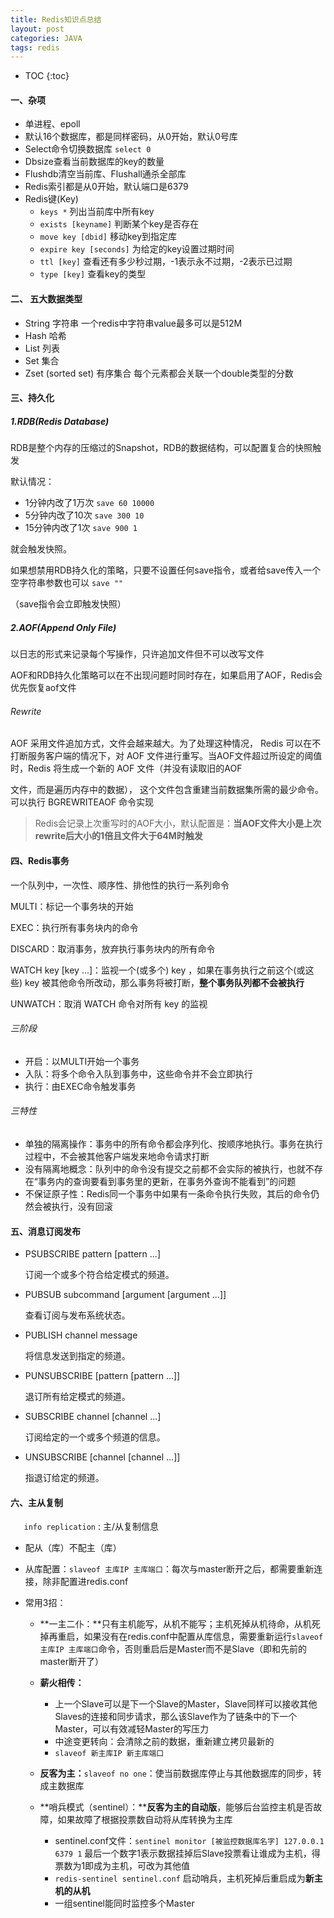 ```yaml
---
title: Redis知识点总结
layout: post
categories: JAVA
tags: redis
---
```

* TOC
{:toc}
#### 一、杂项
- 单进程、epoll
- 默认16个数据库，都是同样密码，从0开始，默认0号库
- Select命令切换数据库 `select 0`
- Dbsize查看当前数据库的key的数量
- Flushdb清空当前库、Flushall通杀全部库
- Redis索引都是从0开始，默认端口是6379
- Redis键(Key)
  - `keys *` 列出当前库中所有key
  - `exists [keyname]` 判断某个key是否存在
  - `move key [dbid]` 移动key到指定库
  - `expire key [seconds]` 为给定的key设置过期时间
  - `ttl [key]` 查看还有多少秒过期，-1表示永不过期，-2表示已过期
  - `type [key]` 查看key的类型
<!-- more -->
#### 二、 五大数据类型

* String 字符串    一个redis中字符串value最多可以是512M
* Hash 哈希
* List 列表
* Set 集合
* Zset (sorted set) 有序集合    每个元素都会关联一个double类型的分数

#### 三、持久化

##### 1.RDB(Redis Database)

RDB是整个内存的压缩过的Snapshot，RDB的数据结构，可以配置复合的快照触发

默认情况：

- 1分钟内改了1万次 	`save 60 10000`
- 5分钟内改了10次       `save 300 10`
- 15分钟内改了1次       `save 900 1`

就会触发快照。

如果想禁用RDB持久化的策略，只要不设置任何save指令，或者给save传入一个空字符串参数也可以 `save ""`

（save指令会立即触发快照）

##### 2.AOF(Append Only File)

以日志的形式来记录每个写操作，只许追加文件但不可以改写文件

AOF和RDB持久化策略可以在不出现问题时同时存在，如果启用了AOF，Redis会优先恢复aof文件

###### Rewrite

AOF 采用文件追加方式，文件会越来越大。为了处理这种情况， Redis 可以在不打断服务客户端的情况下，对 AOF 文件进行重写。当AOF文件超过所设定的阈值时，Redis 将生成一个新的 AOF 文件（并没有读取旧的AOF

文件，而是遍历内存中的数据）， 这个文件包含重建当前数据集所需的最少命令。可以执行 BGREWRITEAOF 命令实现

> Redis会记录上次重写时的AOF大小，默认配置是：**当AOF文件大小是上次rewrite后大小的1倍且文件大于64M时触发**

#### 四、Redis事务

一个队列中，一次性、顺序性、排他性的执行一系列命令

MULTI：标记一个事务块的开始

EXEC：执行所有事务块内的命令

DISCARD：取消事务，放弃执行事务块内的所有命令

WATCH key  [key ...]：监视一个(或多个) key ，如果在事务执行之前这个(或这些) key 被其他命令所改动，那么事务将被打断，**整个事务队列都不会被执行**

UNWATCH：取消 WATCH 命令对所有 key 的监视

###### 三阶段

- 开启：以MULTI开始一个事务
- 入队：将多个命令入队到事务中，这些命令并不会立即执行
- 执行：由EXEC命令触发事务

###### 三特性

- 单独的隔离操作：事务中的所有命令都会序列化、按顺序地执行。事务在执行过程中，不会被其他客户端发来地命令请求打断
- 没有隔离地概念：队列中的命令没有提交之前都不会实际的被执行，也就不存在“事务内的查询要看到事务里的更新，在事务外查询不能看到”的问题
- 不保证原子性：Redis同一个事务中如果有一条命令执行失败，其后的命令仍然会被执行，没有回滚

#### 五、消息订阅发布

- PSUBSCRIBE pattern [pattern ...]

  订阅一个或多个符合给定模式的频道。

- PUBSUB subcommand [argument [argument ...]]

  查看订阅与发布系统状态。

- PUBLISH channel message

  将信息发送到指定的频道。

- PUNSUBSCRIBE [pattern [pattern ...]]

  退订所有给定模式的频道。

- SUBSCRIBE channel [channel ...]

  订阅给定的一个或多个频道的信息。

- UNSUBSCRIBE [channel [channel ...]]

  指退订给定的频道。

#### 六、主从复制

` 	info replication` : 主/从复制信息

- 配从（库）不配主（库）

- 从库配置：`slaveof 主库IP 主库端口`：每次与master断开之后，都需要重新连接，除非配置进redis.conf

- 常用3招：

  - **一主二仆：**只有主机能写，从机不能写；主机死掉从机待命，从机死掉再重启，如果没有在redis.conf中配置从库信息，需要重新运行`slaveof 主库IP 主库端口`命令，否则重启后是Master而不是Slave（即和先前的master断开了）

  - **薪火相传：**

    - 上一个Slave可以是下一个Slave的Master，Slave同样可以接收其他Slaves的连接和同步请求，那么该Slave作为了链条中的下一个Master，可以有效减轻Master的写压力
    - 中途变更转向：会清除之前的数据，重新建立拷贝最新的
    - `slaveof 新主库IP 新主库端口`

  - **反客为主：**`slaveof no one`：使当前数据库停止与其他数据库的同步，转成主数据库

  - **哨兵模式（sentinel）：****反客为主的自动版**，能够后台监控主机是否故障，如果故障了根据投票数自动将从库转换为主库

    - sentinel.conf文件：`sentinel monitor [被监控数据库名字] 127.0.0.1 6379 1` 最后一个数字1表示数据挂掉后Slave投票看让谁成为主机，得票数为1即成为主机，可改为其他值
    - `redis-sentinel sentinel.conf` 启动哨兵，主机死掉后重启成为**新主机的从机**
    - 一组sentinel能同时监控多个Master